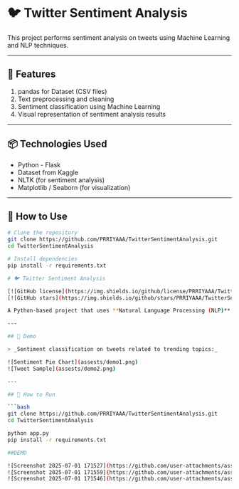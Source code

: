 # 🐦 Twitter Sentiment Analysis

This project performs sentiment analysis on tweets using Machine Learning and NLP techniques.

---

## 📌 Features

1. pandas for Dataset (CSV files)
2. Text preprocessing and cleaning  
3. Sentiment classification using Machine Learning  
4. Visual representation of sentiment analysis results  

---

## 📦 Technologies Used

- Python - Flask
- Dataset from Kaggle
-  NLTK (for sentiment analysis)  
- Matplotlib / Seaborn (for visualization)  

---

## 🚀 How to Use

```bash
# Clone the repository
git clone https://github.com/PRRIYAAA/TwitterSentimentAnalysis.git
cd TwitterSentimentAnalysis

# Install dependencies
pip install -r requirements.txt

# 🐦 Twitter Sentiment Analysis

[![GitHub license](https://img.shields.io/github/license/PRRIYAAA/TwitterSentimentAnalysis)](https://github.com/PRRIYAAA/TwitterSentimentAnalysis/blob/main/LICENSE)
[![GitHub stars](https://img.shields.io/github/stars/PRRIYAAA/TwitterSentimentAnalysis?style=social)](https://github.com/PRRIYAAA/TwitterSentimentAnalysis/stargazers)

A Python-based project that uses **Natural Language Processing (NLP)** and **Machine Learning** to analyze the sentiment of tweets — whether they are **positive**, **negative**, or **neutral**.

---

## 📸 Demo

> _Sentiment classification on tweets related to trending topics:_

![Sentiment Pie Chart](assests/demo1.png)  
![Tweet Sample](assests/demo2.png)

---

## 🚀 How to Run

```bash
git clone https://github.com/PRRIYAAA/TwitterSentimentAnalysis.git
cd TwitterSentimentAnalysis

python app.py 
pip install -r requirements.txt

##DEMO

![Screenshot 2025-07-01 171527](https://github.com/user-attachments/assets/dc8b6d56-a851-4ab6-af52-279ab7f71db7)
![Screenshot 2025-07-01 171559](https://github.com/user-attachments/assets/b9bdeb4c-726d-4aa6-b648-3e07ccd91bb6)
![Screenshot 2025-07-01 171546](https://github.com/user-attachments/assets/b67440a7-3504-4655-88e8-8416dd28be15)


